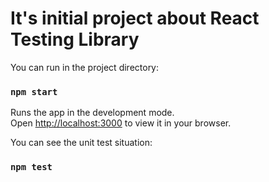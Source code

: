 # It's initial project about React Testing Library

You can run in the project directory:

### `npm start`

Runs the app in the development mode.\
Open [http://localhost:3000](http://localhost:3000) to view it in your browser.

You can see the unit test situation:

### `npm test`
